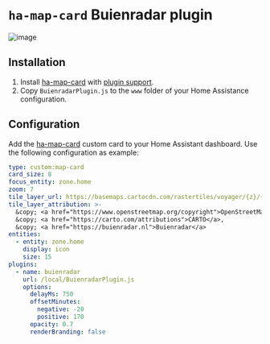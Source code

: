 # `ha-map-card` Buienradar plugin
![image](https://github.com/user-attachments/assets/ac28568c-40f8-4254-9181-667680219644)


## Installation
1. Install [ha-map-card](https://github.com/nathan-gs/ha-map-card) with [plugin support](https://github.com/nathan-gs/ha-map-card/pull/113).
1. Copy `BuienradarPlugin.js` to the `www` folder of your Home Assistance configuration.

## Configuration
Add the [ha-map-card](https://github.com/nathan-gs/ha-map-card) custom card to your Home Assistant dashboard.
Use the following configuration as example:
```yaml
type: custom:map-card
card_size: 8
focus_entity: zone.home
zoom: 7
tile_layer_url: https://basemaps.cartocdn.com/rastertiles/voyager/{z}/{x}/{y}.png
tile_layer_attribution: >-
  &copy; <a href="https://www.openstreetmap.org/copyright">OpenStreetMap</a>,
  &copy; <a href="https://carto.com/attributions">CARTO</a>,
  &copy; <a href="https://buienradar.nl">Buienradar</a>
entities:
  - entity: zone.home
    display: icon
    size: 15
plugins:
  - name: buienradar
    url: /local/BuienradarPlugin.js
    options:
      delayMs: 750
      offsetMinutes:
        negative: -20
        positive: 170
      opacity: 0.7
      renderBranding: false
```
